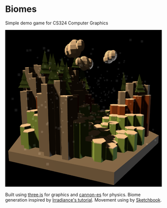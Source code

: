 # Biomes

Simple demo game for CS324 Computer Graphics

![alt text](https://github.com/Zac-Benattar/biomes/blob/main/assets/early_screenshot.png?raw=true)

Built using [three.js](https://threejs.org/) for graphics and [cannon-es](https://schteppe.github.io/cannon-es/) for physics.
Biome generation inspired by [Irradiance's tutorial](https://www.youtube.com/watch?v=HsCYEA_UuZA).
Movement using by [Sketchbook](https://github.com/swift502/Sketchbook/tree/master).
